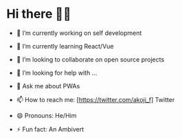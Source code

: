<h1>Hi there 👋🏽</h1>

<!--

**akojif/akojif** is a ✨ _special_ ✨ repository because its `README.md` (this file) appears on your GitHub profile.

-->

- 🔭 I’m currently working on self development 

- 🌱 I’m currently learning React/Vue

- 👯 I’m looking to collaborate on open source projects

- 🤔 I’m looking for help with ...

- 💬 Ask me about PWAs

- 📫 How to reach me: [https://twitter.com/akoji_f] Twitter

- 😄 Pronouns: He/Him

- ⚡ Fun fact: An Ambivert
